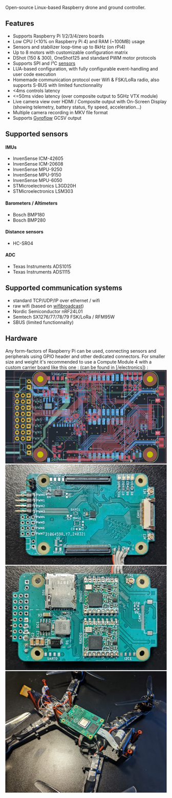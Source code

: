 Open-source Linux-based Raspberry drone and ground controller.

## Features
 * Supports Raspberry Pi 1/2/3/4/zero boards
 * Low CPU (<10% on Raspberry Pi 4) and RAM (~100MB) usage
 * Sensors and stabilizer loop-time up to 8kHz (on rPi4)
 * Up to 8 motors with customizable configuration matrix
 * DShot (150 & 300), OneShot125 and standard PWM motor protocols
 * Supports SPI and I²C [sensors](#supported-sensors)
 * LUA-based configuration, with fully configurable event-handling and user code execution
 * Homemade communication protocol over Wifi & FSK/LoRa radio, also supports S-BUS with limited functionnality
 * <4ms controls latency
 * <=50ms video latency (over composite output to 5GHz VTX module)
 * Live camera view over HDMI / Composite output with On-Screen Display (showing telemetry, battery status, fly speed, acceleration...)
 * Multiple camera recording in MKV file format
 * Supports [Gyroflow](https://github.com/gyroflow/gyroflow) GCSV output
 
## Supported sensors
#### IMUs
 * InvenSense ICM-42605
 * InvenSense ICM-20608
 * InvenSense MPU-9250
 * InvenSense MPU-9150
 * InvenSense MPU-6050
 * STMicroelectronics L3GD20H
 * STMicroelectronics LSM303
#### Barometers / Altimeters
 * Bosch BMP180
 * Bosch BMP280
#### Distance sensors
 * HC-SR04
#### ADC
 * Texas Instruments ADS1015
 * Texas Instruments ADS1115

## Supported communication systems
 * standard TCP/UDP/IP over ethernet / wifi
 * raw wifi (based on [wifibroadcast](https://github.com/rodizio1/EZ-WifiBroadcast))
 * Nordic Semiconductor nRF24L01
 * Semtech SX1276/77/78/79 FSK/LoRa / RFM95W
 * SBUS (limited functionnality)

## Hardware
Any form-factors of Raspberry Pi can be used, connecting sensors and peripherals using GPIO header and other dedicated connectors.
For smaller size and weight it's recommended to use a Compute Module 4 with a custom carrier board like this one : (can be found in [/electronics]) :
<img width="512px" style="max-width: 100%" alt="Raspberry Pi Compute Module 4 carrier board schematics" src="https://raw.githubusercontent.com/dridri/bcflight/master/misc/cm4_schematics.png"/>
<img width="512px" style="max-width: 100%" alt="Raspberry Pi Compute Module 4 carrier board front photo" src="https://raw.githubusercontent.com/dridri/bcflight/master/misc/cm4-fc-front.png"/>
<img width="512px" style="max-width: 100%" alt="Raspberry Pi Compute Module 4 carrier board back photo" src="https://raw.githubusercontent.com/dridri/bcflight/master/misc/cm4-fc-back.png"/>
<img width="512px" style="max-width: 100%" alt="Raspberry Pi Compute Module 4 carrier board back photo" src="https://raw.githubusercontent.com/dridri/bcflight/master/misc/cm4-on-drone.png"/>
